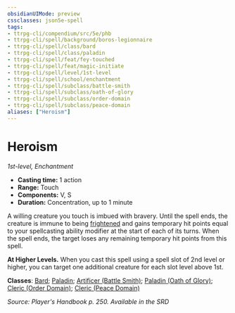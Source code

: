 ```yaml
---
obsidianUIMode: preview
cssclasses: json5e-spell
tags:
- ttrpg-cli/compendium/src/5e/phb
- ttrpg-cli/spell/background/boros-legionnaire
- ttrpg-cli/spell/class/bard
- ttrpg-cli/spell/class/paladin
- ttrpg-cli/spell/feat/fey-touched
- ttrpg-cli/spell/feat/magic-initiate
- ttrpg-cli/spell/level/1st-level
- ttrpg-cli/spell/school/enchantment
- ttrpg-cli/spell/subclass/battle-smith
- ttrpg-cli/spell/subclass/oath-of-glory
- ttrpg-cli/spell/subclass/order-domain
- ttrpg-cli/spell/subclass/peace-domain
aliases: ["Heroism"]
---
```

# Heroism
*1st-level, Enchantment*  

- **Casting time:** 1 action
- **Range:** Touch
- **Components:** V, S
- **Duration:** Concentration, up to 1 minute

A willing creature you touch is imbued with bravery. Until the spell ends, the creature is immune to being [frightened](3-Mechanics/CLI/rules/conditions.md#Frightened) and gains temporary hit points equal to your spellcasting ability modifier at the start of each of its turns. When the spell ends, the target loses any remaining temporary hit points from this spell.

**At Higher Levels.** When you cast this spell using a spell slot of 2nd level or higher, you can target one additional creature for each slot level above 1st.

**Classes**: [Bard](list-spells-classes-bard); [Paladin](list-spells-classes-paladin); [Artificer (Battle Smith)](list-spells-classes-artificer-battle-smith-tce); [Paladin (Oath of Glory)](list-spells-classes-paladin-oath-of-glory-tce); [Cleric (Order Domain)](list-spells-classes-cleric-order-domain-tce); [Cleric (Peace Domain)](list-spells-classes-cleric-peace-domain-tce)

*Source: Player's Handbook p. 250. Available in the <span title='Systems Reference Document (5.1)'>SRD</span>*
